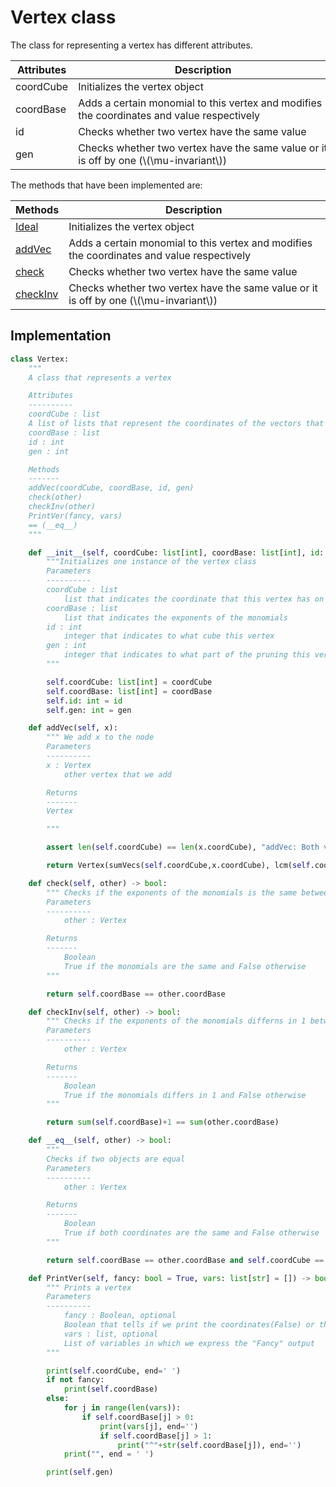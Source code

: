 # Vertex class

The class for representing a vertex has different attributes.

| Attributes | <div style="width:400px"> Description </div> |
|---------| ---------- |
| coordCube | Initializes the vertex object |
| coordBase| Adds a certain monomial to this vertex and modifies the coordinates and value respectively|
| id | Checks whether two vertex have the same value |
| gen | Checks whether two vertex have the same value or it is off by one (\\(\mu-invariant\\)) |

The methods that have been implemented are:

| Methods | <div style="width:400px"> Description </div> |
|---------| ---------- |
| [Ideal](Vertex/init.md) | Initializes the vertex object |
| [addVec](Vertex/addVec.md) | Adds a certain monomial to this vertex and modifies the coordinates and value respectively|
| [check](Vertex/check.md) | Checks whether two vertex have the same value |
| [checkInv](Vertex/checkInv.md) | Checks whether two vertex have the same value or it is off by one (\\(\mu-invariant\\)) |


## Implementation

```python
class Vertex:
    """
    A class that represents a vertex

    Attributes
    ----------
    coordCube : list
    A list of lists that represent the coordinates of the vectors that generate this ideal
    coordBase : list
    id : int
    gen : int

    Methods
    -------
    addVec(coordCube, coordBase, id, gen)
    check(other)
    checkInv(other)
    PrintVer(fancy, vars)
    == (__eq__)
    """

    def __init__(self, coordCube: list[int], coordBase: list[int], id: int, gen: int) -> None:
        """Initializes one instance of the vertex class
        Parameters
        ----------
        coordCube : list
            list that indicates the coordinate that this vertex has on the hypercube
        coordBase : list
            list that indicates the exponents of the monomials
        id : int
            integer that indicates to what cube this vertex
        gen : int
            integer that indicates to what part of the pruning this vertex belongs
        """

        self.coordCube: list[int] = coordCube
        self.coordBase: list[int] = coordBase
        self.id: int = id
        self.gen: int = gen

    def addVec(self, x):
        """ We add x to the node
        Parameters
        ----------
        x : Vertex
            other vertex that we add

        Returns
        -------
        Vertex

        """

        assert len(self.coordCube) == len(x.coordCube), "addVec: Both vectors should have same length"

        return Vertex(sumVecs(self.coordCube,x.coordCube), lcm(self.coordBase,x.coordBase), self.id, self.gen | x.gen)

    def check(self, other) -> bool:
        """ Checks if the exponents of the monomials is the same between two vertex
        Parameters
        ----------
            other : Vertex

        Returns
        -------
            Boolean
            True if the monomials are the same and False otherwise
        """

        return self.coordBase == other.coordBase

    def checkInv(self, other) -> bool:
        """ Checks if the exponents of the monomials differns in 1 between two vertex
        Parameters
        ----------
            other : Vertex

        Returns
        -------
            Boolean
            True if the monomials differs in 1 and False otherwise
        """

        return sum(self.coordBase)+1 == sum(other.coordBase)

    def __eq__(self, other) -> bool:
        """
        Checks if two objects are equal
        Parameters
        ----------
            other : Vertex

        Returns
        -------
            Boolean
            True if both coordinates are the same and False otherwise
        """

        return self.coordBase == other.coordBase and self.coordCube == other.coordCube

    def PrintVer(self, fancy: bool = True, vars: list[str] = []) -> bool:
        """ Prints a vertex
        Parameters
        ----------
            fancy : Boolean, optional
            Boolean that tells if we print the coordinates(False) or the monomial(True)
            vars : list, optional
            List of variables in which we express the "Fancy" output
        """

        print(self.coordCube, end=' ')
        if not fancy:
            print(self.coordBase)
        else:
            for j in range(len(vars)):
                if self.coordBase[j] > 0:
                    print(vars[j], end='')
                    if self.coordBase[j] > 1:
                        print("^"+str(self.coordBase[j]), end='')
            print("", end = ' ')

        print(self.gen)
```